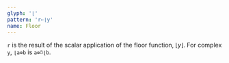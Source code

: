 ```yaml
---
glyph: '⌊'
pattern: 'r←⌊y'
name: Floor
---
```


`r` is the result of the scalar application of the floor function, $\left\lfloor y \right\rfloor$. For complex `y`, `⌊a⊕b` is `a⊕⍥⌊b`.